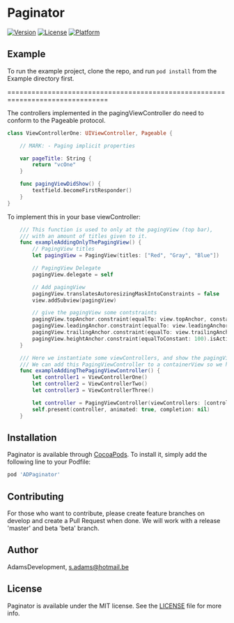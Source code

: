 # Paginator

[![Version](https://img.shields.io/cocoapods/v/Paginator.svg?style=flat)](https://cocoapods.org/pods/Paginator)
[![License](https://img.shields.io/cocoapods/l/Paginator.svg?style=flat)](https://cocoapods.org/pods/Paginator)
[![Platform](https://img.shields.io/cocoapods/p/Paginator.svg?style=flat)](https://cocoapods.org/pods/Paginator)

## Example

To run the example project, clone the repo, and run `pod install` from the Example directory first.

===============================================================================

The controllers implemented in the pagingViewController do need to conform to the Pageable protocol.
```swift
class ViewControllerOne: UIViewController, Pageable {

    // MARK: - Paging implicit properties

    var pageTitle: String {
        return "vcOne"
    }

    func pagingViewDidShow() {
        textfield.becomeFirstResponder()
    }
}
```

To implement this in your base viewController:
```swift
    /// This function is used to only at the pagingView (top bar),
    /// with an amount of titles given to it.
    func exampleAddingOnlyThePagingView() {
        // PagingView titles
        let pagingView = PagingView(titles: ["Red", "Gray", "Blue"])

        // PagingView Delegate
        pagingView.delegate = self

        // Add pagingView
        pagingView.translatesAutoresizingMaskIntoConstraints = false
        view.addSubview(pagingView)

        // give the pagingView some contstraints
        pagingView.topAnchor.constraint(equalTo: view.topAnchor, constant: 16).isActive = true
        pagingView.leadingAnchor.constraint(equalTo: view.leadingAnchor).isActive = true
        pagingView.trailingAnchor.constraint(equalTo: view.trailingAnchor).isActive = true
        pagingView.heightAnchor.constraint(equalToConstant: 100).isActive = true
    }

    /// Here we instantiate some viewControllers, and show the pagingViewController with the initialized viewControllers.
    /// We can add this PagingViewController to a containerView so we have a baseController that is in control of the pagingViewController.
    func exampleAddingThePagingViewController() {
        let controller1 = ViewControllerOne()
        let controller2 = ViewControllerTwo()
        let controller3 = ViewControllerThree()

        let controller = PagingViewController(viewControllers: [controller1, controller2, controller3], initialIndex: 0)
        self.present(controller, animated: true, completion: nil)
    }
```

## Installation

Paginator is available through [CocoaPods](https://cocoapods.org). To install
it, simply add the following line to your Podfile:

```ruby
pod 'ADPaginator'
```

## Contributing

For those who want to contribute, please create feature branches on develop and create a Pull Request when done. We will work with a release 'master' and beta 'beta' branch.

## Author

AdamsDevelopment, s.adams@hotmail.be

## License

Paginator is available under the MIT license. See the [LICENSE](https://github.com/AdamsDevelopment/Paginator/blob/master/LICENSE) file for more info.
